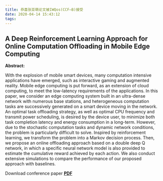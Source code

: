 ```yaml
---
title: 恭喜张亚萌论文被IWQos(CCF—B)接受
date: 2020-04-14 15:43:12
tags:
---
```


## A Deep Reinforcement Learning Approach for Online Computation Offloading in Mobile Edge Computing

**Abstract:**

With the explosion of mobile smart devices, many computation intensive applications have emerged, such as interactive gaming and augmented reality. Mobile edge computing is put forward, as an extension of cloud computing, to meet the low-latency requirements of the applications. In this paper, we consider an edge computing system built in an ultra-dense network with numerous base stations, and heterogeneous computation tasks are successively generated on a smart device moving in the network. An optimal task offloading strategy, as well as optimal CPU frequency and transmit power scheduling, is desired by the device user, to minimize both task completion latency and energy consumption in a long-term. However, due to the stochastic computation tasks and dynamic network conditions, the problem is particularly difficult to solve. Inspired by reinforcement learning, we transform the problem into a Markov decision process. Then, we propose an online offloading approach based on a double deep Q network, in which a specific neural network model is also provided to estimate the cumulative reward achieved by each action. We also conduct extensive simulations to compare the performance of our proposed approach with baselines.

Download conference paper [**PDF**](https://ieeexplore.ieee.org/stamp/stamp.jsp?tp=&arnumber=9212868)

